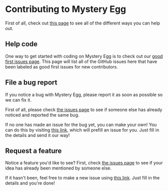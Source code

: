# Contributing to Mystery Egg
First of all, check out [this page](https://mystery-egg.github.io/contribute/) to see all of the different ways you can help out.

## Help code
One way to get started with coding on Mystery Egg is to check out our [good first issues page](https://github.com/mystery-egg/mystery-egg.github.io/contribute).
This page will list all of the GitHub issues here that have been labeled as good first issues for new contributors.

## File a bug report
If you notice a bug with Mystery Egg, please report it as soon as possible so we can fix it.

First of all, please check [the issues page](https://github.com/mystery-egg/mystery-egg.github.io/issues) to see if someone else has already noticed and reported the same bug.

If no one has made an issue for the bug yet, you can make your own! You can do this by visiting [this link](https://github.com/mystery-egg/mystery-egg.github.io/issues/new?labels=bug&template=bug-report.md), which will prefill an issue for you.
Just fill in the details and send it our way!

## Request a feature
Notice a feature you'd like to see?
First, check [the issues page](https://github.com/mystery-egg/mystery-egg.github.io/issues) to see if your idea has already been mentioned by someone else.

If it hasn't been, feel free to make a new issue using [this link](https://github.com/mystery-egg/mystery-egg.github.io/issues/new?labels=enhancement&template=feature_request.md).
Just fill in the details and you're done!

